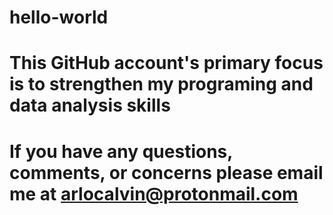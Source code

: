 # hello-world
# This GitHub account's primary focus is to strengthen my programing and data analysis skills
# If you have any questions, comments, or concerns please email me at arlocalvin@protonmail.com
